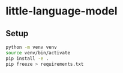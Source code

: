 # little-language-model

## Setup

```bash
python -m venv venv
source venv/bin/activate
pip install -e .
pip freeze > requirements.txt
```

